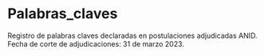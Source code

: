 # Palabras_claves
Registro de palabras claves declaradas en postulaciones adjudicadas ANID.
Fecha de corte de adjudicaciones: 31 de marzo 2023.
